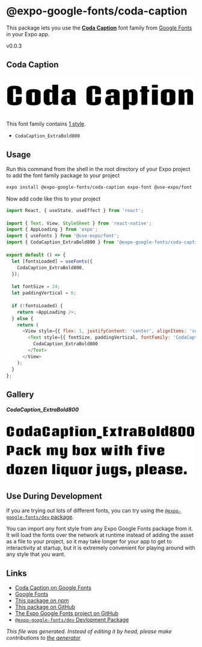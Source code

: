 # @expo-google-fonts/coda-caption

This package lets you use the [**Coda Caption**](https://fonts.google.com/specimen/Coda+Caption) font family from [Google Fonts](https://fonts.google.com/) in your Expo app.

v0.0.3

## Coda Caption

![Coda Caption](./font-family.png)

This font family contains [1 style](#gallery).

- `CodaCaption_ExtraBold800`

## Usage

Run this command from the shell in the root directory of your Expo project to add the font family package to your project
```sh
expo install @expo-google-fonts/coda-caption expo-font @use-expo/font
```

Now add code like this to your project
```js
import React, { useState, useEffect } from 'react';

import { Text, View, StyleSheet } from 'react-native';
import { AppLoading } from 'expo';
import { useFonts } from '@use-expo/font';
import { CodaCaption_ExtraBold800 } from '@expo-google-fonts/coda-caption';

export default () => {
  let [fontsLoaded] = useFonts({
    CodaCaption_ExtraBold800,
  });

  let fontSize = 24;
  let paddingVertical = 6;

  if (!fontsLoaded) {
    return <AppLoading />;
  } else {
    return (
      <View style={{ flex: 1, justifyContent: 'center', alignItems: 'center' }}>
        <Text style={{ fontSize, paddingVertical, fontFamily: 'CodaCaption_ExtraBold800' }}>
          CodaCaption_ExtraBold800
        </Text>
      </View>
    );
  }
};

```

## Gallery

##### CodaCaption_ExtraBold800
![CodaCaption_ExtraBold800](./28b801f8b4a3bbeae1f47a3081d64a60cba59d844b8d9719165a993bbfd5424b.ttf.png)


## Use During Development

If you are trying out lots of different fonts, you can try using the [`@expo-google-fonts/dev` package](https://github.com/expo/google-fonts/tree/master/font-packages/dev#readme).

You can import *any* font style from any Expo Google Fonts package from it. It will load the fonts
over the network at runtime instead of adding the asset as a file to your project, so it may take longer
for your app to get to interactivity at startup, but it is extremely convenient
for playing around with any style that you want.

## Links

- [Coda Caption on Google Fonts](https://fonts.google.com/specimen/Coda+Caption)
- [Google Fonts](https://fonts.google.com/)
- [This package on npm](https://www.npmjs.com/package/@expo-google-fonts/coda-caption)
- [This package on GitHub](https://github.com/expo/google-fonts/tree/master/font-packages/coda-caption)
- [The Expo Google Fonts project on GitHub](https://github.com/expo/google-fonts)
- [`@expo-google-fonts/dev` Devlopment Package](https://github.com/expo/google-fonts/tree/master/font-packages/dev)


*This file was generated. Instead of editing it by head, please make contributions to [the generator](https://github.com/expo/google-fonts/tree/master/packages/generator)*
